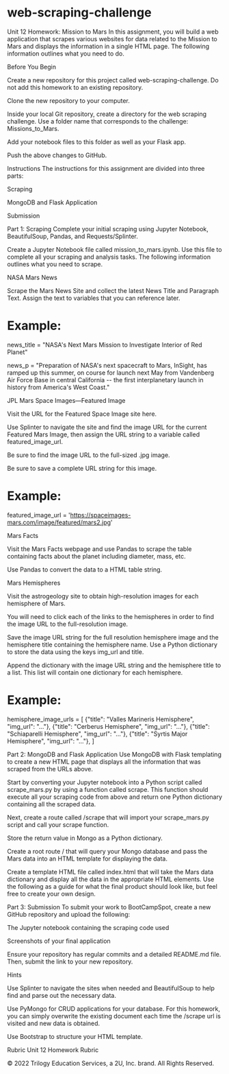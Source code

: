 # web-scraping-challenge
Unit 12 Homework: Mission to Mars
In this assignment, you will build a web application that scrapes various websites for data related to the Mission to Mars and displays the information in a single HTML page. The following information outlines what you need to do.

Before You Begin


Create a new repository for this project called web-scraping-challenge. Do not add this homework to an existing repository.


Clone the new repository to your computer.


Inside your local Git repository, create a directory for the web scraping challenge. Use a folder name that corresponds to the challenge: Missions_to_Mars.


Add your notebook files to this folder as well as your Flask app.


Push the above changes to GitHub.



Instructions
The instructions for this assignment are divided into three parts:


Scraping


MongoDB and Flask Application


Submission



Part  1: Scraping
Complete your initial scraping using Jupyter Notebook, BeautifulSoup, Pandas, and Requests/Splinter.

Create a Jupyter Notebook file called mission_to_mars.ipynb. Use this file to complete all your scraping and analysis tasks. The following information outlines what you need to scrape.


NASA Mars News

Scrape the Mars News Site and collect the latest News Title and Paragraph Text. Assign the text to variables that you can reference later.


# Example:
news_title = "NASA's Next Mars Mission to Investigate Interior of Red Planet"

news_p = "Preparation of NASA's next spacecraft to Mars, InSight, has ramped up this summer, on course for launch next May from Vandenberg Air Force Base in central California -- the first interplanetary launch in history from America's West Coast."



JPL Mars Space Images—Featured Image


Visit the URL for the Featured Space Image site here.


Use Splinter to navigate the site and find the image URL for the current Featured Mars Image, then assign the URL string to a variable called featured_image_url.


Be sure to find the image URL to the full-sized .jpg image.


Be sure to save a complete URL string for this image.



# Example:
featured_image_url = 'https://spaceimages-mars.com/image/featured/mars2.jpg'



Mars Facts


Visit the Mars Facts webpage and use Pandas to scrape the table containing facts about the planet including diameter, mass, etc.


Use Pandas to convert the data to a HTML table string.



Mars Hemispheres


Visit the astrogeology site to obtain high-resolution images for each hemisphere of Mars.


You will need to click each of the links to the hemispheres in order to find the image URL to the full-resolution image.


Save the image URL string for the full resolution hemisphere image and the hemisphere title containing the hemisphere name. Use a Python dictionary to store the data using the keys img_url and title.


Append the dictionary with the image URL string and the hemisphere title to a list. This list will contain one dictionary for each hemisphere.



# Example:
hemisphere_image_urls = [
    {"title": "Valles Marineris Hemisphere", "img_url": "..."},
    {"title": "Cerberus Hemisphere", "img_url": "..."},
    {"title": "Schiaparelli Hemisphere", "img_url": "..."},
    {"title": "Syrtis Major Hemisphere", "img_url": "..."},
]




Part 2: MongoDB and Flask Application
Use MongoDB with Flask templating to create a new HTML page that displays all the information that was scraped from the URLs above.


Start by converting your Jupyter notebook into a Python script called scrape_mars.py by using a function called scrape. This function should  execute all your scraping code from above and return one Python dictionary containing all the scraped data.


Next, create a route called /scrape that will import your scrape_mars.py script and call your scrape function.

Store the return value in Mongo as a Python dictionary.



Create a root route / that will query your Mongo database and pass the Mars data into an HTML template for displaying the data.


Create a template HTML file called index.html that will take the Mars data dictionary and display all the data in the appropriate HTML elements. Use the following as a guide for what the final product should look like, but feel free to create your own design.





Part 3: Submission
To submit your work to BootCampSpot, create a new GitHub repository and upload the following:


The Jupyter notebook containing the scraping code used


Screenshots of your final application


Ensure your repository has regular commits and a detailed README.md file. Then, submit the link to your new repository.

Hints


Use Splinter to navigate the sites when needed and BeautifulSoup to help find and parse out the necessary data.


Use PyMongo for CRUD applications for your database. For this homework, you can simply overwrite the existing document each time the /scrape url is visited and new data is obtained.


Use Bootstrap to structure your HTML template.



Rubric
Unit 12 Homework Rubric

© 2022 Trilogy Education Services, a 2U, Inc. brand. All Rights Reserved.
